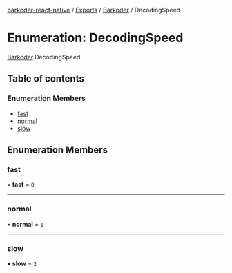 [barkoder-react-native](../README.md) / [Exports](../modules.md) / [Barkoder](../modules/Barkoder.md) / DecodingSpeed

# Enumeration: DecodingSpeed

[Barkoder](../modules/Barkoder.md).DecodingSpeed

## Table of contents

### Enumeration Members

- [fast](Barkoder.DecodingSpeed.md#fast)
- [normal](Barkoder.DecodingSpeed.md#normal)
- [slow](Barkoder.DecodingSpeed.md#slow)

## Enumeration Members

### fast

• **fast** = ``0``

___

### normal

• **normal** = ``1``

___

### slow

• **slow** = ``2``
